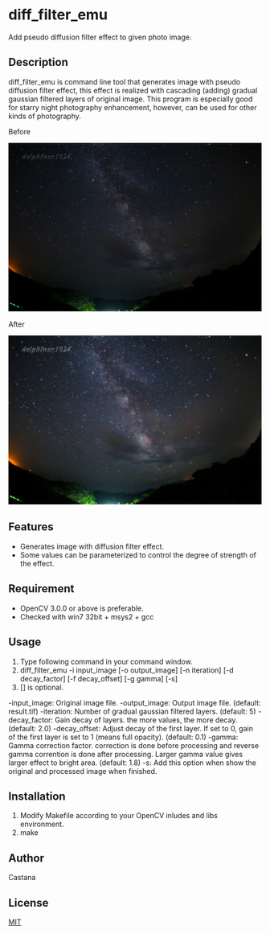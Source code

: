 # diff_filter_emu

Add pseudo diffusion filter effect to given photo image.

## Description

diff_filter_emu is command line tool that generates image with pseudo diffusion filter effect, this effect is realized with cascading (adding) gradual gaussian filtered layers of original image.
This program is especially good for starry night photography enhancement, however, can be used for other kinds of photography.

Before

![Demo](https://raw.githubusercontent.com/delphinus1024/diff_filter_emu/master/before.png)

After

![Demo](https://raw.githubusercontent.com/delphinus1024/diff_filter_emu/master/after.png)

## Features

- Generates image with diffusion filter effect.
- Some values can be parameterized to control the degree of strength of the effect.

## Requirement

- OpenCV 3.0.0 or above is preferable.
- Checked with win7 32bit + msys2 + gcc

## Usage

1. Type following command in your command window.
2. diff_filter_emu -i input_image [-o output_image] [-n iteration] [-d decay_factor] [-f decay_offset] [-g gamma] [-s]
3. [] is optional.

-input_image:    Original image file.
-output_image:   Output image file. (default: result.tif)
-iteration:      Number of gradual gaussian filtered layers. (default: 5)
-decay_factor:   Gain decay of layers. the more values, the more decay. (default: 2.0)
-decay_offset:   Adjust decay of the first layer. If set to 0, gain of the first layer is set to 1 (means full opacity). (default: 0.1)
-gamma:          Gamma correction factor. correction is done before processing and reverse gamma corrention is done after processing.  Larger gamma value gives larger effect to bright area. (default: 1.8)
-s:              Add this option when show the original and processed image when finished.
	
## Installation

1. Modify Makefile according to your OpenCV inludes and libs environment.
2. make

## Author

Castana

## License

[MIT](https://raw.githubusercontent.com/delphinus1024/diff_filter_emu/master/LICENSE.txt)

